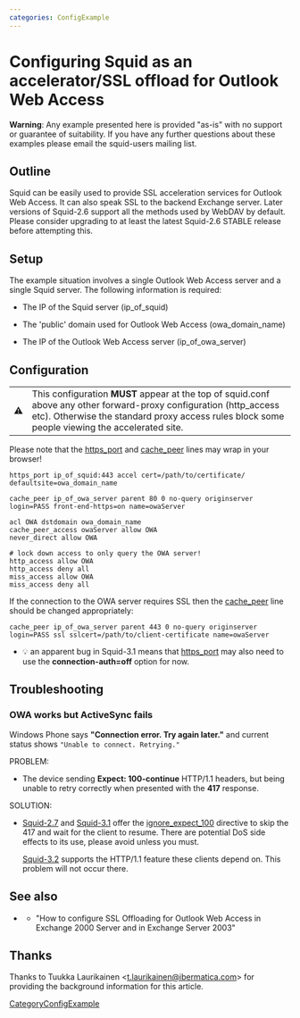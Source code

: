 ```yaml
---
categories: ConfigExample
---
```

# Configuring Squid as an accelerator/SSL offload for Outlook Web Access

**Warning**: Any example presented here is provided "as-is" with no
support or guarantee of suitability. If you have any further questions
about these examples please email the squid-users mailing list.

## Outline

Squid can be easily used to provide SSL acceleration services for
Outlook Web Access. It can also speak SSL to the backend Exchange
server. Later versions of Squid-2.6 support all the methods used by
WebDAV by default. Please consider upgrading to at least the latest
Squid-2.6 STABLE release before attempting this.

## Setup

The example situation involves a single Outlook Web Access server and a
single Squid server. The following information is required:

  - The IP of the Squid server (ip_of_squid)

  - The 'public' domain used for Outlook Web Access (owa_domain_name)

  - The IP of the Outlook Web Access server (ip_of_owa_server)

## Configuration

|                                                                      |                                                                                                                                                                                                                       |
| -------------------------------------------------------------------- | --------------------------------------------------------------------------------------------------------------------------------------------------------------------------------------------------------------------- |
| :warning: | This configuration **MUST** appear at the top of squid.conf above any other forward-proxy configuration (http_access etc). Otherwise the standard proxy access rules block some people viewing the accelerated site. |

Please note that the
[https_port](http://www.squid-cache.org/Doc/config/https_port) and
[cache_peer](http://www.squid-cache.org/Doc/config/cache_peer) lines
may wrap in your browser\!

    https_port ip_of_squid:443 accel cert=/path/to/certificate/ defaultsite=owa_domain_name
    
    cache_peer ip_of_owa_server parent 80 0 no-query originserver login=PASS front-end-https=on name=owaServer
    
    acl OWA dstdomain owa_domain_name
    cache_peer_access owaServer allow OWA
    never_direct allow OWA
    
    # lock down access to only query the OWA server!
    http_access allow OWA
    http_access deny all
    miss_access allow OWA
    miss_access deny all

If the connection to the OWA server requires SSL then the
[cache_peer](http://www.squid-cache.org/Doc/config/cache_peer) line
should be changed appropriately:

    cache_peer ip_of_owa_server parent 443 0 no-query originserver login=PASS ssl sslcert=/path/to/client-certificate name=owaServer

  - :bulb:
    an apparent bug in Squid-3.1 means that
    [https_port](http://www.squid-cache.org/Doc/config/https_port) may
    also need to use the **connection-auth=off** option for now.

## Troubleshooting

### OWA works but ActiveSync fails

Windows Phone says **"Connection error. Try again later."** and current
status shows `"Unable to connect. Retrying."`

PROBLEM:

  - The device sending **Expect: 100-continue** HTTP/1.1 headers, but
    being unable to retry correctly when presented with the **417**
    response.

SOLUTION:

  - [Squid-2.7](/Releases/Squid-2.7)
    and
    [Squid-3.1](/Releases/Squid-3.1)
    offer the
    [ignore_expect_100](http://www.squid-cache.org/Doc/config/ignore_expect_100)
    directive to skip the 417 and wait for the client to resume. There
    are potential DoS side effects to its use, please avoid unless you
    must.
    
    [Squid-3.2](/Releases/Squid-3.2)
    supports the HTTP/1.1 feature these clients depend on. This problem
    will not occur there.

## See also

  - [](http://support.microsoft.com/?scid=kb%3Ben-us%3B327800&x=17&y=16)
    - "How to configure SSL Offloading for Outlook Web Access in
    Exchange 2000 Server and in Exchange Server 2003"

## Thanks

Thanks to Tuukka Laurikainen \<<t.laurikainen@ibermatica.com>\> for
providing the background information for this article.

[CategoryConfigExample](/CategoryConfigExample)
